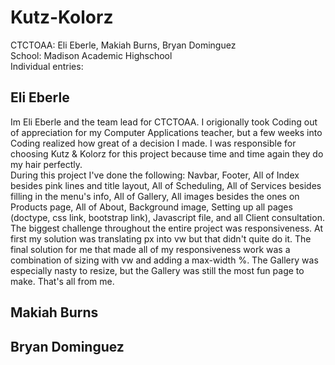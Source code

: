 # Kutz-Kolorz

CTCTOAA: Eli Eberle, Makiah Burns, Bryan Dominguez <br>
School: Madison Academic Highschool <br>
Individual entries: 

Eli Eberle 
----------------
Im Eli Eberle and the team lead for CTCTOAA. I origionally took Coding out of appreciation for my Computer Applications teacher, but a few weeks into Coding realized how great of a decision I made. I was responsible for choosing Kutz & Kolorz for this project because time and time again they do my hair perfectly.<br>
During this project I've done the following: Navbar, Footer, All of Index besides pink lines and title layout, All of Scheduling, All of Services besides filling in the menu's info, All of Gallery, All images besides the ones on Products page, All of About, Background image, Setting up all pages (doctype, css link, bootstrap link), Javascript file, and all Client consultation.<br>
The biggest challenge throughout the entire project was responsiveness. At first my solution was translating px into vw but that didn't quite do it. The final solution for me that made all of my responsiveness work was a combination of sizing with vw and adding a max-width %. The Gallery was especially nasty to resize, but the Gallery was still the most fun page to make. That's all from me. 

Makiah Burns
----------------



Bryan Dominguez
----------------



